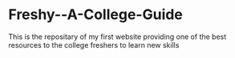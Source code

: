 # Freshy--A-College-Guide
This is the repositary of my first website providing one of the best resources to the college freshers to learn new skills
